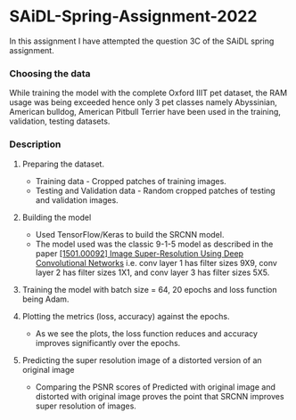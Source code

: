 # SAiDL-Spring-Assignment-2022
In this assignment I have attempted the question 3C of the SAiDL spring assignment. 

### Choosing the data
While training the model with the complete Oxford IIIT pet dataset, the RAM usage was being exceeded hence only 3 pet classes namely Abyssinian, American bulldog, American Pitbull Terrier have been used in the training, validation, testing datasets.

### Description

1) Preparing the dataset.
    * Training data - Cropped patches of training images.
    * Testing and Validation data - Random cropped patches of testing and validation images.
    
2) Building the model
    * Used TensorFlow/Keras to build the SRCNN model.
    * The model used was the classic 9-1-5 model as described in the paper 	[[1501.00092] Image Super-Resolution Using Deep Convolutional Networks](https://arxiv.org/abs/1501.00092) i.e. conv layer 1 has filter sizes 9X9, conv layer 2 has filter sizes 1X1, and conv layer 3 has filter sizes 5X5.
    
3) Training the model with batch size = 64, 20 epochs and loss function being Adam. 

4) Plotting the metrics (loss, accuracy) against the epochs.
    * As we see the plots, the loss function reduces and accuracy improves significantly over the epochs.

5) Predicting the super resolution image of a distorted version of an original image
    * Comparing the PSNR scores of Predicted with original image and distorted with original image proves the point that SRCNN improves super resolution of images.
